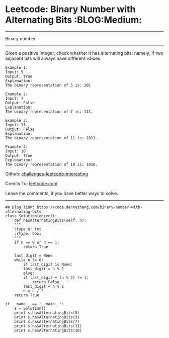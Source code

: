 
# Leetcode: Binary Number with Alternating Bits     :BLOG:Medium:

---

Binary number  

---

Given a positive integer, check whether it has alternating bits: namely, if two adjacent bits will always have different values.  

    Example 1:
    Input: 5
    Output: True
    Explanation:
    The binary representation of 5 is: 101

    Example 2:
    Input: 7
    Output: False
    Explanation:
    The binary representation of 7 is: 111.

    Example 3:
    Input: 11
    Output: False
    Explanation:
    The binary representation of 11 is: 1011.

    Example 4:
    Input: 10
    Output: True
    Explanation:
    The binary representation of 10 is: 1010.

Github: [challenges-leetcode-interesting](https://github.com/DennyZhang/challenges-leetcode-interesting/tree/master/problems/binary-number-with-alternating-bits)  

Credits To: [leetcode.com](https://leetcode.com/problems/binary-number-with-alternating-bits/description/)  

Leave me comments, if you have better ways to solve.  

---

    ## Blog link: https://code.dennyzhang.com/binary-number-with-alternating-bits
    class Solution(object):
        def hasAlternatingBits(self, n):
    	"""
    	:type n: int
    	:rtype: bool
    	"""
    	if n == 0 or n == 1:
    	    return True
    
    	last_digit = None
    	while n != 0:
    	    if last_digit is None:
    		last_digit = n % 2
    	    else:
    		if last_digit + (n % 2) != 1:
    		    return False
    		last_digit = n % 2
    	    n = n / 2
    	return True
    
    if __name__ == '__main__':
        s = Solution()
        print s.hasAlternatingBits(5)
        print s.hasAlternatingBits(3)
        print s.hasAlternatingBits(7)
        print s.hasAlternatingBits(11)
        print s.hasAlternatingBits(10)

